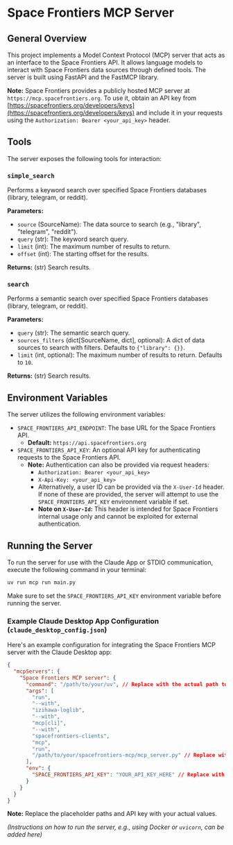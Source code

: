 # Space Frontiers MCP Server

## General Overview

This project implements a Model Context Protocol (MCP) server that acts as an interface to the Space Frontiers API. It allows language models to interact with Space Frontiers data sources through defined tools. The server is built using FastAPI and the FastMCP library.

**Note:** Space Frontiers provides a publicly hosted MCP server at `https://mcp.spacefrontiers.org`. To use it, obtain an API key from [https://spacefrontiers.org/developers/keys](https://spacefrontiers.org/developers/keys) and include it in your requests using the `Authorization: Bearer <your_api_key>` header.

## Tools

The server exposes the following tools for interaction:

### `simple_search`

Performs a keyword search over specified Space Frontiers databases (library, telegram, or reddit).

**Parameters:**

*   `source` (SourceName): The data source to search (e.g., "library", "telegram", "reddit").
*   `query` (str): The keyword search query.
*   `limit` (int): The maximum number of results to return.
*   `offset` (int): The starting offset for the results.

**Returns:** (str) Search results.

### `search`

Performs a semantic search over specified Space Frontiers databases (library, telegram, or reddit).

**Parameters:**

*   `query` (str): The semantic search query.
*   `sources_filters` (dict[SourceName, dict], optional): A dict of data sources to search with filters. Defaults to `{"library": {}}`.
*   `limit` (int, optional): The maximum number of results to return. Defaults to `10`.

**Returns:** (str) Search results.

## Environment Variables

The server utilizes the following environment variables:

*   `SPACE_FRONTIERS_API_ENDPOINT`: The base URL for the Space Frontiers API.
    *   **Default:** `https://api.spacefrontiers.org`
*   `SPACE_FRONTIERS_API_KEY`: An optional API key for authenticating requests to the Space Frontiers API.
    *   **Note:** Authentication can also be provided via request headers:
        *   `Authorization: Bearer <your_api_key>`
        *   `X-Api-Key: <your_api_key>`
        *   Alternatively, a user ID can be provided via the `X-User-Id` header. If none of these are provided, the server will attempt to use the `SPACE_FRONTIERS_API_KEY` environment variable if set.
        *   **Note on `X-User-Id`:** This header is intended for Space Frontiers internal usage only and cannot be exploited for external authentication.

## Running the Server

To run the server for use with the Claude App or STDIO communication, execute the following command in your terminal:

```bash
uv run mcp run main.py
```

Make sure to set the `SPACE_FRONTIERS_API_KEY` environment variable before running the server.

### Example Claude Desktop App Configuration (`claude_desktop_config.json`)

Here's an example configuration for integrating the Space Frontiers MCP server with the Claude Desktop app:

```json
{
  "mcpServers": {
    "Space Frontiers MCP server": {
      "command": "/path/to/your/uv", // Replace with the actual path to your uv installation
      "args": [
        "run",
        "--with",
        "izihawa-loglib",
        "--with",
        "mcp[cli]",
        "--with",
        "spacefrontiers-clients",
        "mcp",
        "run",
        "/path/to/your/spacefrontiers-mcp/mcp_server.py" // Replace with the actual path to mcp_server.py
      ],
      "env": {
        "SPACE_FRONTIERS_API_KEY": "YOUR_API_KEY_HERE" // Replace with your actual API key
      }
    }
  }
}
```
**Note:** Replace the placeholder paths and API key with your actual values.

_(Instructions on how to run the server, e.g., using Docker or `uvicorn`, can be added here)_ 